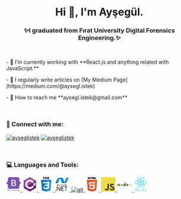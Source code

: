<h1 align="center">Hi 👋, I'm Ayşegül.</h1>
<h3 align="center">✨I graduated from Fırat University Digital Forensics Engineering.✨</h3>
<br>

<p>- 🌱 I’m currently working with **React.js and anything related with JavaScript.** </p>   
<p>- 📝 I regularly write articles on [My Medium Page](https://medium.com/@aysegl.istek)  </p>   
<p>- 💬 How to reach me **aysegl.istek@gmail.com**</p>     

<br>
    <h3 align="left">👯 Connect with me:</h3>
    <p align="left">
        <a href="https://www.linkedin.com/in/ay%C5%9Feg%C3%BCl-istek-30055819a/" target="blank"><img align="center"
                src="https://raw.githubusercontent.com/rahuldkjain/github-profile-readme-generator/master/src/images/icons/Social/linked-in-alt.svg"
                alt="ayseglistek" height="30" width="40" /></a>
        <a href="https://www.instagram.com/aysegl.istek/" target="blank"><img align="center"
                src="https://raw.githubusercontent.com/rahuldkjain/github-profile-readme-generator/master/src/images/icons/Social/instagram.svg"
                alt="ayseglistek" height="30" width="40" /></a>
    </p>
<br>
    <h3 align="left">💻 Languages and Tools:</h3>
    <p align="left">
        <a href="https://getbootstrap.com" target="_blank" rel="noreferrer"> <img
                src="https://raw.githubusercontent.com/devicons/devicon/master/icons/bootstrap/bootstrap-plain-wordmark.svg"
                alt="bootstrap" width="40" height="40" /> </a> 
        <a href="https://www.w3schools.com/cs/" target="_blank" rel="noreferrer"> <img
                src="https://raw.githubusercontent.com/devicons/devicon/master/icons/csharp/csharp-original.svg"
                alt="csharp" width="40" height="40" /> </a> 
        <a href="https://www.w3schools.com/css/" target="_blank" rel="noreferrer"> <img
                src="https://raw.githubusercontent.com/devicons/devicon/master/icons/css3/css3-original-wordmark.svg"
                alt="css3" width="40" height="40" /> </a> 
        <a href="https://dotnet.microsoft.com/" target="_blank" rel="noreferrer"> <img
                src="https://raw.githubusercontent.com/devicons/devicon/master/icons/dot-net/dot-net-original-wordmark.svg"
                alt="dotnet" width="40" height="40" /> </a> 
        <a href="https://git-scm.com/" target="_blank" rel="noreferrer"> <img 
            src="https://www.vectorlogo.zone/logos/git-scm/git-scm-icon.svg" alt="git" width="40"
                height="40" /> </a> 
        <a href="https://www.w3.org/html/" target="_blank" rel="noreferrer"> <img
                src="https://raw.githubusercontent.com/devicons/devicon/master/icons/html5/html5-original-wordmark.svg"
                alt="html5" width="40" height="40" /> </a> 
        <a href="https://developer.mozilla.org/en-US/docs/Web/JavaScript" target="_blank" rel="noreferrer"> <img
                src="https://raw.githubusercontent.com/devicons/devicon/master/icons/javascript/javascript-original.svg"
                alt="javascript" width="40" height="40" /> </a> 
        <a href="https://nodejs.org" target="_blank" rel="noreferrer"> <img
                src="https://raw.githubusercontent.com/devicons/devicon/master/icons/nodejs/nodejs-original-wordmark.svg"
                alt="nodejs" width="40" height="40" /> </a>              
        <a href="https://reactjs.org/" target="_blank" rel="noreferrer"> <img
                src="https://raw.githubusercontent.com/devicons/devicon/master/icons/react/react-original-wordmark.svg"
                alt="react" width="40" height="40" /> </a> 
 </p>
    
<!--
**ayseglistek/ayseglistek** is a ✨ _special_ ✨ repository because its `README.md` (this file) appears on your GitHub profile.

Here are some ideas to get you started:

- 🔭 I’m currently working on ...
- 🌱 I’m currently learning ...
- 👯 I’m looking to collaborate on ...
- 🤔 I’m looking for help with ...
- 💬 Ask me about ...
- 📫 How to reach me: ...
- 😄 Pronouns: ...
- ⚡ Fun fact: ...
-->
